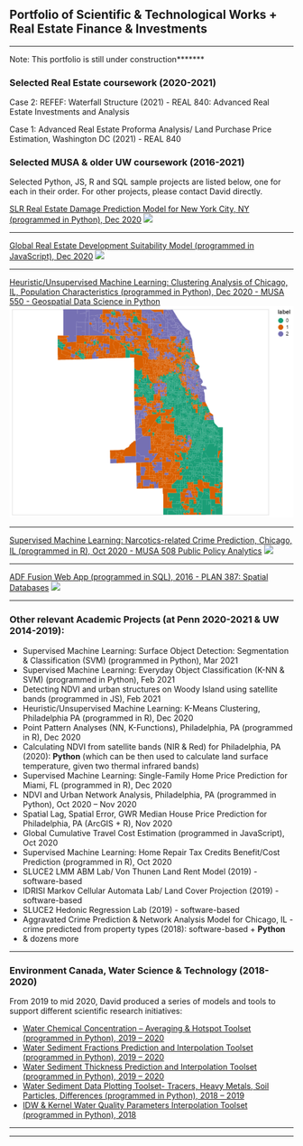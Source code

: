 ## Portfolio of Scientific & Technological Works + Real Estate Finance & Investments

---

Note: This portfolio is still under construction*******

### Selected Real Estate coursework (2020-2021)

Case 2: REFEF: Waterfall Structure (2021) - REAL 840: Advanced Real Estate Investments and Analysis

Case 1: Advanced Real Estate Proforma Analysis/ Land Purchase Price Estimation, Washington DC (2021) - REAL 840


### Selected MUSA & older UW coursework (2016-2021)

Selected Python, JS, R and SQL sample projects are listed below, one for each in their order. For other projects, please contact David directly.

[SLR Real Estate Damage Prediction Model for New York City, NY (programmed in Python), Dec 2020](/sample_page)
<img src="images/dummy_thumbnail.jpg?raw=true"/>


---
[Global Real Estate Development Suitability Model (programmed in JavaScript), Dec 2020](http://example.com/)
<img src="images/dummy_thumbnail.jpg?raw=true"/>

---
[Heuristic/Unsupervised Machine Learning: Clustering Analysis of Chicago, IL, Population Characteristics (programmed in Python), Dec 2020 - MUSA 550 - Geospatial Data Science in Python](https://yrpan.github.io/MUSA550_finalproject/clustering-analysis/)<img src="images/visualization1.png?raw=true"/>


---
[Supervised Machine Learning: Narcotics-related Crime Prediction, Chicago, IL (programmed in R), Oct 2020 - MUSA 508 Public Policy Analytics](/pdf/sample_presentation.pdf)
<img src="images/dummy_thumbnail.jpg?raw=true"/>

---

[ADF Fusion Web App (programmed in SQL), 2016 - PLAN 387: Spatial Databases](http://example.com/)
<img src="images/dummy_thumbnail.jpg?raw=true"/>

---

### Other relevant Academic Projects (at Penn 2020-2021 & UW 2014-2019):
- Supervised Machine Learning: Surface Object Detection: Segmentation & Classification (SVM) (programmed in Python), Mar 2021
- Supervised Machine Learning: Everyday Object Classification (K-NN & SVM) (programmed in Python), Feb 2021
- Detecting NDVI and urban structures on Woody Island using satellite bands (programmed in JS), Feb 2021
- Heuristic/Unsupervised Machine Learning: K-Means Clustering, Philadelphia PA (programmed in R), Dec 2020
- Point Pattern Analyses (NN, K-Functions), Philadelphia, PA (programmed in R), Dec 2020
- Calculating NDVI from satellite bands (NIR & Red) for Philadelphia, PA (2020): **Python** (which can be then used to calculate land surface temperature, given two thermal infrared bands)
- Supervised Machine Learning: Single-Family Home Price Prediction for Miami, FL (programmed in R), Dec 2020
- NDVI and Urban Network Analysis, Philadelphia, PA (programmed in Python), Oct 2020 – Nov 2020
- Spatial Lag, Spatial Error, GWR Median House Price Prediction for Philadelphia, PA (ArcGIS + R), Nov 2020
- Global Cumulative Travel Cost Estimation (programmed in JavaScript), Oct 2020
- Supervised Machine Learning: Home Repair Tax Credits Benefit/Cost Prediction (programmed in R), Oct 2020
- SLUCE2 LMM ABM Lab/ Von Thunen Land Rent Model (2019) - software-based
- IDRISI Markov Cellular Automata Lab/ Land Cover Projection (2019) - software-based
- SLUCE2 Hedonic Regression Lab (2019) - software-based
- Aggravated Crime Prediction & Network Analysis Model for Chicago, IL - crime predicted from property types (2018): software-based + **Python** 
- & dozens more


---

### Environment Canada, Water Science & Technology (2018-2020)


From 2019 to mid 2020, David produced a series of models and tools to support different scientific research initiatives: 

- [Water Chemical Concentration – Averaging & Hotspot Toolset (programmed in Python), 2019 – 2020](https://www.canada.ca/en/environment-climate-change.html)
- [Water Sediment Fractions Prediction and Interpolation Toolset (programmed in Python), 2019 – 2020](https://www.canada.ca/en/environment-climate-change.html)
- [Water Sediment Thickness Prediction and Interpolation Toolset (programmed in Python), 2019 – 2020](https://www.canada.ca/en/environment-climate-change.html)
- [Water Sediment Data Plotting Toolset- Tracers, Heavy Metals, Soil Particles, Differences (programmed in Python), 2018 – 2019](https://www.canada.ca/en/environment-climate-change.html)
- [IDW & Kernel Water Quality Parameters Interpolation Toolset (programmed in Python), 2018](https://www.canada.ca/en/environment-climate-change.html)


---




---

